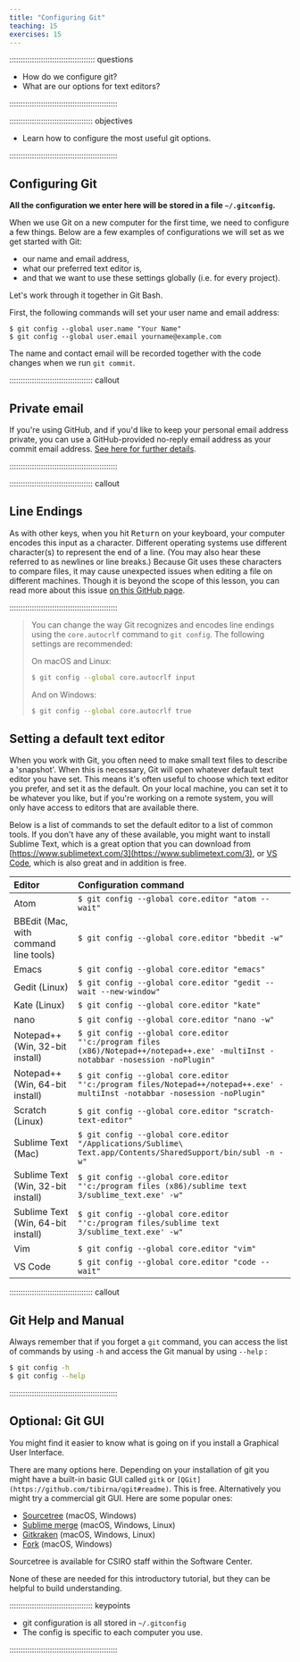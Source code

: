```yaml
---
title: "Configuring Git"
teaching: 15
exercises: 15
---
```


:::::::::::::::::::::::::::::::::::::: questions 

- How do we configure git?
- What are our options for text editors?

::::::::::::::::::::::::::::::::::::::::::::::::

::::::::::::::::::::::::::::::::::::: objectives

- Learn how to configure the most useful git options.

::::::::::::::::::::::::::::::::::::::::::::::::

## Configuring Git

**All the configuration we enter here will be stored in a file `~/.gitconfig`.**

When we use Git on a new computer for the first time,
we need to configure a few things. Below are a few examples
of configurations we will set as we get started with Git:

*   our name and email address,
*   what our preferred text editor is,
*   and that we want to use these settings globally (i.e. for every project).

Let's work through it together in Git Bash.

First, the following commands will set your user name and email address:

```shell
$ git config --global user.name "Your Name"
$ git config --global user.email yourname@example.com
```

The name and contact email will be recorded together with the code changes when we run `git commit`.

::::::::::::::::::::::::::::::::::::: callout

## Private email

If you're using GitHub, and if you'd like to keep your personal email address private, 
you can use a GitHub-provided no-reply email address as your commit email address. 
[See here for further details](https://help.github.com/articles/about-commit-email-addresses/).

::::::::::::::::::::::::::::::::::::::::::::::::

::::::::::::::::::::::::::::::::::::: callout

## Line Endings

As with other keys, when you hit <kbd>Return</kbd> on your keyboard,
your computer encodes this input as a character.
Different operating systems use different character(s) to represent the end of a line.
(You may also hear these referred to as newlines or line breaks.)
Because Git uses these characters to compare files,
it may cause unexpected issues when editing a file on different machines. 
Though it is beyond the scope of this lesson, you can read more about this issue 
[on this GitHub page](https://help.github.com/articles/dealing-with-line-endings/).

::::::::::::::::::::::::::::::::::::::::::::::::

> You can change the way Git recognizes and encodes line endings
> using the `core.autocrlf` command to `git config`.
> The following settings are recommended:
>
> On macOS and Linux:
>
> ~~~bash
> $ git config --global core.autocrlf input
> ~~~
>
> And on Windows:
>
> ~~~bash
> $ git config --global core.autocrlf true
> ~~~


## Setting a default text editor

When you work with Git, you often need to make small text files to describe a 'snapshot'. When this is necessary, Git will open whatever default text editor you have set. 
This means it's often useful to choose which text editor you prefer, and set it as the default. On your local machine, you can set it to be whatever you like, but if you're working on a remote system, you will only have access to editors that are available there.

Below is a list of commands to set the default editor to a list of common tools. If you don't have any of these available, you might want to install Sublime Text, which is a great option that you can download from [https://www.sublimetext.com/3](https://www.sublimetext.com/3), or
[VS Code](https://code.visualstudio.com/), which is also great and in addition is free.


| Editor             | Configuration command                            |
|:-------------------|:-------------------------------------------------|
| Atom | `$ git config --global core.editor "atom --wait"`|
| BBEdit (Mac, with command line tools) | `$ git config --global core.editor "bbedit -w"`    |
| Emacs              | `$ git config --global core.editor "emacs"`   |
| Gedit (Linux)      | `$ git config --global core.editor "gedit --wait --new-window"`   |
| Kate (Linux)       | `$ git config --global core.editor "kate"`       |
| nano               | `$ git config --global core.editor "nano -w"`    |
| Notepad++ (Win, 32-bit install)    | `$ git config --global core.editor "'c:/program files (x86)/Notepad++/notepad++.exe' -multiInst -notabbar -nosession -noPlugin"`|
| Notepad++ (Win, 64-bit install)    | `$ git config --global core.editor "'c:/program files/Notepad++/notepad++.exe' -multiInst -notabbar -nosession -noPlugin"`|
| Scratch (Linux)       | `$ git config --global core.editor "scratch-text-editor"`  |
| Sublime Text (Mac) | `$ git config --global core.editor "/Applications/Sublime\ Text.app/Contents/SharedSupport/bin/subl -n -w"` |
| Sublime Text (Win, 32-bit install) | `$ git config --global core.editor "'c:/program files (x86)/sublime text 3/sublime_text.exe' -w"` |
| Sublime Text (Win, 64-bit install) | `$ git config --global core.editor "'c:/program files/sublime text 3/sublime_text.exe' -w"` |
| Vim                | `$ git config --global core.editor "vim"`   |
| VS Code | `$ git config --global core.editor "code --wait"` |
  
  
    
::::::::::::::::::::::::::::::::::::: callout

## Git Help and Manual

Always remember that if you forget a `git` command, you can access the list of commands by using `-h` and access the Git manual by using `--help` :

~~~bash
$ git config -h
$ git config --help
~~~

::::::::::::::::::::::::::::::::::::::::::::::::


## Optional: Git GUI

You might find it easier to know what is going on if you install a Graphical User Interface.

There are many options here. 
Depending on your installation of git you might have a built-in basic GUI called `gitk` or `[QGit](https://github.com/tibirna/qgit#readme)`.
This is free.
Alternatively you might try a commercial git GUI. Here are some popular ones:

* [Sourcetree](https://www.sourcetreeapp.com/) (macOS, Windows)  
* [Sublime merge](https://www.sublimemerge.com/) (macOS, Windows, Linux) 
* [Gitkraken](https://www.gitkraken.com/) (macOS, Windows, Linux) 
* [Fork](https://git-fork.com/) (macOS, Windows)

Sourcetree is available for CSIRO staff within the Software Center.  

None of these are needed for this introductory tutorial, but they can be helpful to build understanding.

::::::::::::::::::::::::::::::::::::: keypoints 

- git configuration is all stored in `~/.gitconfig`
- The config is specific to each computer you use.

::::::::::::::::::::::::::::::::::::::::::::::::

[r-markdown]: https://rmarkdown.rstudio.com/
